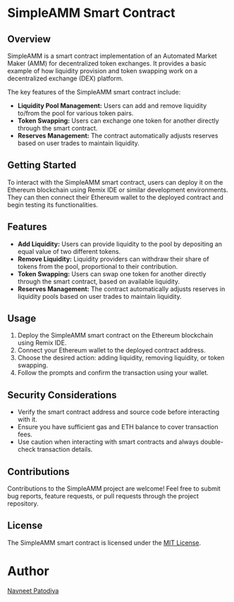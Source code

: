 # SimpleAMM Smart Contract

## Overview

SimpleAMM is a smart contract implementation of an Automated Market Maker (AMM) for decentralized token exchanges. It provides a basic example of how liquidity provision and token swapping work on a decentralized exchange (DEX) platform.

The key features of the SimpleAMM smart contract include:

- **Liquidity Pool Management:** Users can add and remove liquidity to/from the pool for various token pairs.
- **Token Swapping:** Users can exchange one token for another directly through the smart contract.
- **Reserves Management:** The contract automatically adjusts reserves based on user trades to maintain liquidity.

## Getting Started

To interact with the SimpleAMM smart contract, users can deploy it on the Ethereum blockchain using Remix IDE or similar development environments. They can then connect their Ethereum wallet to the deployed contract and begin testing its functionalities.

## Features

- **Add Liquidity:** Users can provide liquidity to the pool by depositing an equal value of two different tokens.
- **Remove Liquidity:** Liquidity providers can withdraw their share of tokens from the pool, proportional to their contribution.
- **Token Swapping:** Users can swap one token for another directly through the smart contract, based on available liquidity.
- **Reserves Management:** The contract automatically adjusts reserves in liquidity pools based on user trades to maintain liquidity.

## Usage

1. Deploy the SimpleAMM smart contract on the Ethereum blockchain using Remix IDE.
2. Connect your Ethereum wallet to the deployed contract address.
3. Choose the desired action: adding liquidity, removing liquidity, or token swapping.
4. Follow the prompts and confirm the transaction using your wallet.

## Security Considerations

- Verify the smart contract address and source code before interacting with it.
- Ensure you have sufficient gas and ETH balance to cover transaction fees.
- Use caution when interacting with smart contracts and always double-check transaction details.

## Contributions

Contributions to the SimpleAMM project are welcome! Feel free to submit bug reports, feature requests, or pull requests through the project repository.

## License

The SimpleAMM smart contract is licensed under the [MIT License](LICENSE).

# Author

[Navneet Patodiya](https://www.linkedin.com/in/navneet-patodiya-359bba220/)

